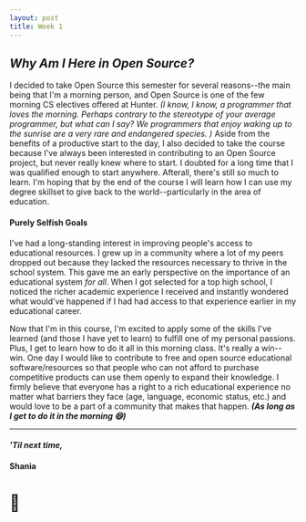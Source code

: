 ```yaml
---
layout: post
title: Week 1
---
```


## *Why Am I Here in Open Source?*

I decided to take Open Source this semester for several reasons--the main being that I'm a morning person, and Open Source is one of the few morning CS electives offered at Hunter. *(I know, I know, a programmer that loves the morning. Perhaps contrary to the stereotype of your average programmer, but what can I say? We programmers that enjoy waking up to the sunrise are a very rare and endangered species. )* Aside from the benefits of a productive start to the day, I also decided to take the course because I've always been interested in contributing to an Open Source project, but never really knew where to start. I doubted for a long time that I was qualified enough to start anywhere. Afterall, there's still so much to learn. I'm hoping that by the end of the course I will learn how I can use my degree skillset to give back to the world--particularly in the area of education. 

#### Purely Selfish Goals

I've had a long-standing interest in improving people's access to educational resources. I grew up in a community where a lot of my peers dropped out because they lacked the resources necessary to thrive in the school system.  This gave me an early perspective on the importance of an educational system *for all*. When I got selected for a top high school, I noticed the richer academic experience I received and instantly wondered what would've happened if I had had access to that experience earlier in my educational career.   

Now that I'm in this course, I'm excited to apply some of the skills I've learned (and those I have yet to learn) to fulfill one of my personal passions. Plus, I get to learn how to do it all in this morning class. It's really a win--win. One day I would like to contribute to free and open source educational software/resources so that people who can not afford to purchase competitive products can use them openly to expand their knowledge. I firmly believe that everyone has a right to a rich educational experience no matter what barriers they face (age, language, economic status, etc.) and would love to be a part of a community that makes that happen. <b>*(As long as I get to do it in the morning :smile:)*</b>

--- 
#### *'Til next time,*
#### Shania
# :mushroom:
